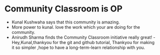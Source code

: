 # Community Classroom is OP

- Kunal Kushwaha says that this community is amazing.
- More power to kunal. love the work which your are doing for the community.
- Anirudh Sharma finds the Community Classroom initiative really great!
-Hey,Kunal,thankyou for the git and github tutorial, Thankyou for making it so simpler ,hope to have a long-term-learn relationship with you.
